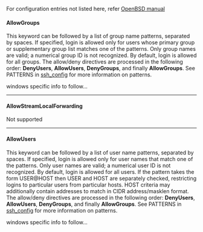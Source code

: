 For configuration entries not listed here, refer [OpenBSD manual](https://man.openbsd.org/sshd_config)

#### AllowGroups
This keyword can be followed by a list of group name patterns, separated by spaces. If specified, login is allowed only for users whose primary group or supplementary group list matches one of the patterns. Only group names are valid; a numerical group ID is not recognized. By default, login is allowed for all groups. The allow/deny directives are processed in the following order: **DenyUsers**, **AllowUsers**, **DenyGroups**, and finally **AllowGroups**. See PATTERNS in [ssh_config](http://man.openbsd.org/ssh_config.5) for more information on patterns.

windows specific info to follow...
_______
#### AllowStreamLocalForwarding
Not supported
______
#### AllowUsers
This keyword can be followed by a list of user name patterns, separated by spaces. If specified, login is allowed only for user names that match one of the patterns. Only user names are valid; a numerical user ID is not recognized. By default, login is allowed for all users. If the pattern takes the form USER@HOST then USER and HOST are separately checked, restricting logins to particular users from particular hosts. HOST criteria may additionally contain addresses to match in CIDR address/masklen format. The allow/deny directives are processed in the following order: **DenyUsers**, **AllowUsers**, **DenyGroups**, and finally **AllowGroups**. See PATTERNS in [ssh_config](http://man.openbsd.org/ssh_config.5) for more information on patterns.

windows specific info to follow...

